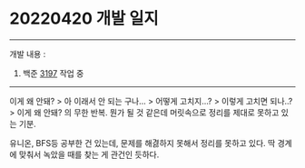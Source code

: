 # 20220420 개발 일지
***
개발 내용 :
1. 백준 [3197](../code/3197.cpp) 작업 중
***
이게 왜 안돼? > 아 이래서 안 되는 구나... > 어떻게 고치지...? > 이렇게 고치면 되나..? > 이게 왜 안돼? 의 무한 반복.
뭔가 될 것 같은데 머릿속으로 정리를 제대로 못하고 있는 기분.

유니온, BFS등 공부한 건 있는데, 문제를 해겷하지 못해서 정리를 못하고 있다.
딱 경계에 맞춰서 녹았을 때를 찾는 게 관건인 듯하다.